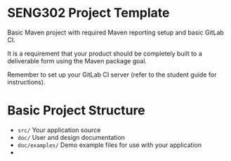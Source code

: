 # SENG302 Project Template

Basic Maven project with required Maven reporting setup and basic GitLab CI.

It is a requirement that your product should be completely built to a deliverable form using the Maven package goal.

Remember to set up your GitLab CI server (refer to the student guide for instructions).

# Basic Project Structure
 - `src/` Your application source
 - `doc/` User and design documentation
 - `doc/examples/` Demo example files for use with your application
 - 

 